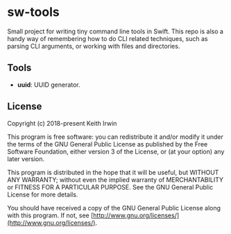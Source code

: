 # sw-tools

Small project for writing tiny command line tools in Swift. This repo
is also a handy way of remembering how to do CLI related techniques,
such as parsing CLI arguments, or working with files and directories.

## Tools

- **uuid**: UUID generator.

## License

Copyright (c) 2018-present Keith Irwin

This program is free software: you can redistribute it and/or modify
it under the terms of the GNU General Public License as published
by the Free Software Foundation, either version 3 of the License,
or (at your option) any later version.

This program is distributed in the hope that it will be useful,
but WITHOUT ANY WARRANTY; without even the implied warranty of
MERCHANTABILITY or FITNESS FOR A PARTICULAR PURPOSE.  See the
GNU General Public License for more details.

You should have received a copy of the GNU General Public License
along with this program.  If not, see
[http://www.gnu.org/licenses/](http://www.gnu.org/licenses/).
